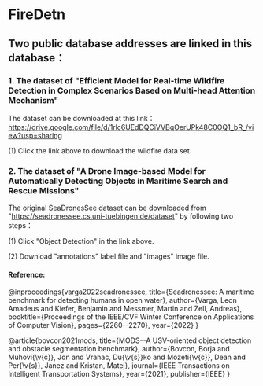 # FireDetn
## Two public database addresses are linked in this database：

### 1. The dataset of "Efficient Model for Real-time Wildfire Detection in Complex Scenarios Based on Multi-head Attention Mechanism"

The dataset can be downloaded at this link：https://drive.google.com/file/d/1rlc6UEdDQCiVVBqOerUPk48C0OQ1_bR_/view?usp=sharing

  (1) Click the link above to download the wildfire data set.


### 2. The dataset of "A Drone Image-based Model for Automatically Detecting Objects in Maritime Search and Rescue Missions"

The original SeaDronesSee dataset can be downloaded from "https://seadronessee.cs.uni-tuebingen.de/dataset" by following two steps：

  (1) Click "Object Detection" in the link above.
  
  (2) Download "annotations" label file and "images" image file.
  

#### Reference:

@inproceedings{varga2022seadronessee,
title={Seadronessee: A maritime benchmark for detecting humans in open water},
author={Varga, Leon Amadeus and Kiefer, Benjamin and Messmer, Martin and Zell, Andreas},
booktitle={Proceedings of the IEEE/CVF Winter Conference on Applications of Computer Vision},
pages={2260--2270},
year={2022} }


@article{bovcon2021mods,
title={MODS--A USV-oriented object detection and obstacle segmentation benchmark},
author={Bovcon, Borja and Muhovi{\v{c}}, Jon and Vranac, Du{\v{s}}ko and Mozeti{\v{c}}, Dean and Per{\v{s}}, Janez and Kristan, Matej},
journal={IEEE Transactions on Intelligent Transportation Systems},
year={2021},
publisher={IEEE} }
